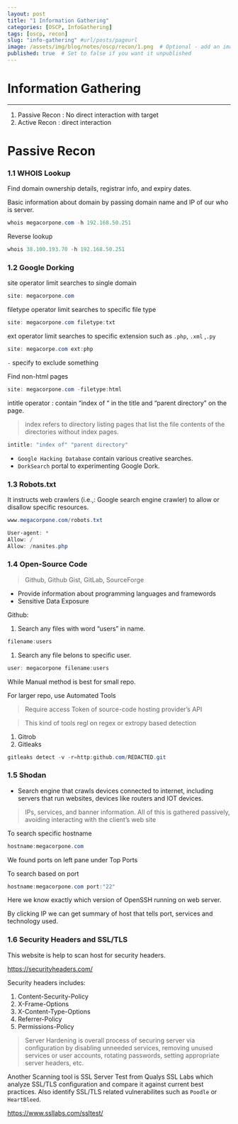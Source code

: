 ```yaml
---
layout: post
title: "1 Information Gathering"
categories: [OSCP, InfoGathering]
tags: [oscp, recon]
slug: "info-gathering" #url/posts/pageurl
image: /assets/img/blog/notes/oscp/recon/1.png  # Optional - add an image for the post
published: true  # Set to false if you want it unpublished
---
```


# Information Gathering

---

1. Passive Recon : No direct interaction with target
2. Active Recon : direct interaction 

# Passive Recon

### 1.1 WHOIS Lookup

Find domain ownership details, registrar info, and expiry dates.

Basic information about domain by passing domain name and IP of our who is server.

```powershell
whois megacorpone.com -h 192.168.50.251
```

Reverse lookup

```powershell
whois 38.100.193.70 -h 192.168.50.251
```

### 1.2 Google Dorking

site operator limit searches to single domain

```powershell
site: megacorpone.com
```

filetype operator limit searches to specific file type

```powershell
site: megacorpone.com filetype:txt
```

ext operator limit searches  to specific extension such as `.php`, `.xml` ,`.py` 

```powershell
site: megacorpe.com ext:php
```

`-` specify to exclude something

Find non-html pages

```powershell
site: megacorpone.com -filetype:html
```

intitle operator : contain “index of “ in the title and “parent directory” on the page.

> index refers to directory listing pages that list the file contents of the directories without index pages.
> 

```powershell
intitle: "index of" "parent directory"
```

- `Google Hacking Database` contain various creative searches.
- `DorkSearch` portal to experimenting Google Dork.

### 1.3 Robots.txt

It instructs web crawlers (i.e.,: Google search engine crawler) to allow or disallow specific resources.

```powershell
www.megacorpone.com/robots.txt
```

```powershell
User-agent: *
Allow: /
Allow: /nanites.php
```

### 1.4 Open-Source Code

> Github, Github Gist, GitLab, SourceForge
> 
- Provide information about programming languages and framewords
- Sensitive Data Exposure

Github:

1. Search any files with word “users” in name.

```powershell
filename:users
```

1. Search any file belons to specific user.

```powershell
user: megacorpone filename:users
```

While Manual method is best for small repo. 

For larger repo, use Automated Tools

> Require access Token of source-code hosting provider’s API
> 

> This kind of tools regl on regex or extropy based detection
> 
1. Gitrob
2. Gitleaks

```powershell
gitleaks detect -v -r=http:github.com/REDACTED.git
```

### 1.5 Shodan

- Search engine that crawls devices connected to internet, including servers that run websites, devices like routers and IOT devices.

> IPs, services, and banner information. All of this is gathered passively, avoiding interacting with the client’s web site
> 

To search specific hostname

```powershell
hostname:megacorpone.com
```

We found ports on left pane under Top Ports

To search based on port

```powershell
hostname:megacorpone.com port:"22"
```

Here we know exactly which version of OpenSSH running on web server.

By clicking IP we can get summary of host that tells port, services and technology used.

### 1.6 Security Headers and SSL/TLS

This website is help to scan host for security headers.

https://securityheaders.com/

Security headers includes:

1. Content-Security-Policy 
2. X-Frame-Options 
3. X-Content-Type-Options 
4. Referrer-Policy 
5. Permissions-Policy

> Server Hardening is overall process of securing server via configuration by disabling unneeded services, removing unused services or user accounts, rotating passwords, setting appropriate server headers, etc.
> 

Another Scanning tool is  SSL Server Test from Qualys SSL Labs which analyze SSL/TLS configuration and compare it against current best practices. Also identify SSL/TLS related vulnerabilites such as `Poodle` or `HeartBleed`.

https://www.ssllabs.com/ssltest/